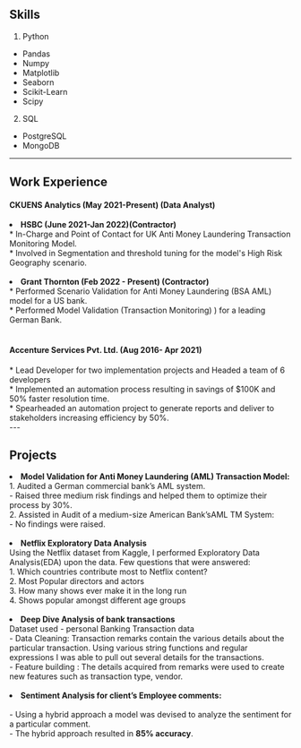 ## Skills

1. Python
  - Pandas
  - Numpy
  - Matplotlib
  - Seaborn
  - Scikit-Learn
  - Scipy
2. SQL
  - PostgreSQL
  - MongoDB

---

## Work Experience
<h4>CKUENS Analytics (May 2021-Present) (Data Analyst) </h4>
<li><b>HSBC (June 2021-Jan 2022)(Contractor) </b></li>
* In-Charge and Point of Contact for UK Anti Money Laundering Transaction Monitoring Model.<br>
* Involved in Segmentation and threshold tuning for the model's High Risk Geography  scenario.<br>
<br>
<li><b>Grant Thornton (Feb 2022 - Present) (Contractor) </b></li>
* Performed Scenario Validation for Anti Money Laundering (BSA  AML) model for a US bank. <br>
* Performed Model Validation (Transaction Monitoring) ) for a leading German Bank.<br>
<br>
<h4>Accenture Services Pvt. Ltd. (Aug 2016- Apr 2021) </h4>
* Lead Developer for two implementation projects and Headed a team of 6 developers <br>
* Implemented an automation process resulting in savings of $100K and 50% faster resolution time. <br>
* Spearheaded an automation project to generate reports and deliver to stakeholders increasing efficiency by 50%. <br>
---

## Projects
<li><b> Model Validation for Anti Money Laundering (AML) Transaction Model: </b></li>
1. Audited a German commercial bank’s AML system. <br>
  - Raised three medium risk findings and helped them to optimize their process by 30%. <br>
2. Assisted in Audit  of a medium-size American Bank’sAML TM System: <br>
  - No findings were raised.<br>
<br>
<li> <b>Netflix Exploratory Data Analysis </b></li>
Using the Netflix dataset from Kaggle, I performed Exploratory Data Analysis(EDA) upon the data. Few questions that were answered: <br>
1. Which countries contribute most to Netflix content? <br> 
2. Most Popular directors and actors<br>
3. How many shows ever make it in the long run<br>
4. Shows popular amongst different age groups<br>
<br>

<li><b>Deep Dive Analysis of bank transactions</b></li>
Dataset used -  personal Banking Transaction data <br>
- Data Cleaning: Transaction remarks contain the various details about the particular transaction. Using various string functions and regular expressions I was able to pull out several details for the transactions.<br>
- Feature building : The details acquired from remarks were used to create new features such as transaction type, vendor. <br>
<br>

<li><b>Sentiment Analysis for client’s Employee comments:</b></li> <br> 
- Using a hybrid approach a model was devised to analyze the sentiment for a particular comment. <br>
- The hybrid approach resulted in  <b>85% accuracy</b>.<br>
<br>
